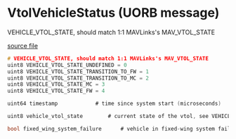 # VtolVehicleStatus (UORB message)

VEHICLE_VTOL_STATE, should match 1:1 MAVLinks's MAV_VTOL_STATE

[source file](https://github.com/PX4/PX4-Autopilot/blob/release/1.14/msg/VtolVehicleStatus.msg)

```c
# VEHICLE_VTOL_STATE, should match 1:1 MAVLinks's MAV_VTOL_STATE
uint8 VEHICLE_VTOL_STATE_UNDEFINED = 0
uint8 VEHICLE_VTOL_STATE_TRANSITION_TO_FW = 1
uint8 VEHICLE_VTOL_STATE_TRANSITION_TO_MC = 2
uint8 VEHICLE_VTOL_STATE_MC = 3
uint8 VEHICLE_VTOL_STATE_FW = 4

uint64 timestamp			# time since system start (microseconds)

uint8 vehicle_vtol_state		# current state of the vtol, see VEHICLE_VTOL_STATE

bool fixed_wing_system_failure		# vehicle in fixed-wing system failure failsafe mode (after quad-chute)

```

